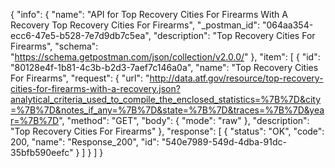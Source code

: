 {
  "info": {
    "name": "API for Top Recovery Cities For Firearms With A Recovery Top Recovery Cities For Firearms",
    "_postman_id": "064aa354-ecc6-47e5-b528-7e7d9db7c5ea",
    "description": "Top Recovery Cities For Firearms",
    "schema": "https://schema.getpostman.com/json/collection/v2.0.0/"
  },
  "item": [
    {
      "id": "80128e4f-1b81-4c3b-b2d3-7aef7c146a0a",
      "name": "Top Recovery Cities For Firearms",
      "request": {
        "url": "http://data.atf.gov/resource/top-recovery-cities-for-firearms-with-a-recovery.json?analytical_criteria_used_to_compile_the_enclosed_statistics=%7B%7D&city=%7B%7D&notes_if_any=%7B%7D&state=%7B%7D&traces=%7B%7D&year=%7B%7D",
        "method": "GET",
        "body": {
          "mode": "raw"
        },
        "description": "Top Recovery Cities For Firearms"
      },
      "response": [
        {
          "status": "OK",
          "code": 200,
          "name": "Response_200",
          "id": "540e7989-549d-4dba-91dc-35bfb590eefc"
        }
      ]
    }
  ]
}